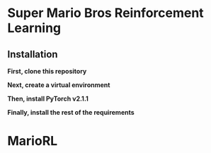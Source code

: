 # Super Mario Bros Reinforcement Learning

## Installation

**First, clone this repository**


**Next, create a virtual environment**


**Then, install PyTorch v2.1.1**


**Finally, install the rest of the requirements**


# MarioRL
